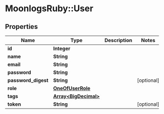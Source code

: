 # MoonlogsRuby::User

## Properties
Name | Type | Description | Notes
------------ | ------------- | ------------- | -------------
**id** | **Integer** |  | 
**name** | **String** |  | 
**email** | **String** |  | 
**password** | **String** |  | 
**password_digest** | **String** |  | [optional] 
**role** | [**OneOfUserRole**](OneOfUserRole.md) |  | 
**tags** | [**Array&lt;BigDecimal&gt;**](BigDecimal.md) |  | 
**token** | **String** |  | [optional] 

